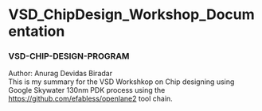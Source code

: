 # VSD_ChipDesign_Workshop_Documentation
<h3>VSD-CHIP-DESIGN-PROGRAM</h3>
Author: Anurag Devidas Biradar
<br>
This is my summary for the VSD Workshkop on Chip designing using Google Skywater 130nm PDK process using the <a href="#OpenLANE">https://github.com/efabless/openlane2</a> tool chain.
